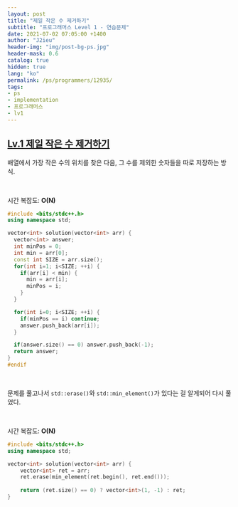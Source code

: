 ```yaml
---
layout: post
title: "제일 작은 수 제거하기"
subtitle: "프로그래머스 Level 1 - 연습문제"
date: 2021-07-02 07:05:00 +1400
author: "J2ieu"
header-img: "img/post-bg-ps.jpg"
header-mask: 0.6
catalog: true
hidden: true
lang: "ko"
permalink: /ps/programmers/12935/
tags:
- ps
- implementation
- 프로그래머스
- lv1
---
```


## [Lv.1 제일 작은 수 제거하기](https://programmers.co.kr/learn/courses/30/lessons/12935)


배열에서 가장 작은 수의 위치를 찾은 다음, 그 수를 제외한 숫자들을 따로 저장하는 방식. 

<br> 

시간 복잡도: **O(N)**

```cpp
#include <bits/stdc++.h>
using namespace std;

vector<int> solution(vector<int> arr) {
  vector<int> answer;
  int minPos = 0;
  int min = arr[0];
  const int SIZE = arr.size();
  for(int i=1; i<SIZE; ++i) {
    if(arr[i] < min) {
      min = arr[i];
      minPos = i;
    }
  }

  for(int i=0; i<SIZE; ++i) {
    if(minPos == i) continue;
    answer.push_back(arr[i]);
  }

  if(answer.size() == 0) answer.push_back(-1);
  return answer;
}
#endif
```

<br>

문제를 풀고나서 `std::erase()`와 `std::min_element()`가 있다는 걸 알게되어 다시 풀었다.

<br>

시간 복잡도: **O(N)**

```cpp
#include <bits/stdc++.h>
using namespace std;

vector<int> solution(vector<int> arr) {
    vector<int> ret = arr;
    ret.erase(min_element(ret.begin(), ret.end()));
    
    return (ret.size() == 0) ? vector<int>(1, -1) : ret;
}
```